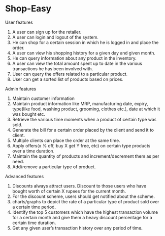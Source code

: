 # Shop-Easy
User features

1. A user can sign up for the retailer.
2. A user can login and logout of the system.
3. He can shop for a certain session in which he is logged in and place the order.
4. A user can view his shopping history for a given day and given month.
5. He can query information about any product in the inventory.
6. A user can view the total amount spent up to date in the various
transactions he has been involved with.
7. User can query the offers related to a particular product.
8. User can get a sorted list of products based on prices.

Admin features

1. Maintain customer information 
2. Maintain product information like MRP, manufacturing date, expiry, type(like food,
washing product, grooming, clothes etc.), date at which it was bought etc.
3. Retrieve the various time moments when a product of certain type was sold.
4. Generate the bill for a certain order placed by the client and send it to client.
5. Multiple clients can place the order at the same time.
6. Apply offers(x % off, buy X get Y free, etc) on certain type products over a time
duration.
7. Maintain the quantity of products and increment/decrement them as per need.
8. Add/remove a particular type of product.

Advanced features

1. Discounts always attract users. Discount to those users who have bought worth
of certain X rupees for the current month.
2. For the discount scheme, users should get notified about the scheme.
3. charts/graphs to depict the rate of a particular type of product sold over a certain time
period.
4. Identify the top 5 customers which have the highest transaction volume for a certain
month and give them a heavy discount percentage for a certain time duration.
5. Get any given user’s transaction history over any period of time.
